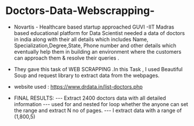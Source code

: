 # Doctors-Data-Webscrapping-
- Novartis - Healthcare based startup approached GUVI -IIT Madras based educational platform for Data Scientist needed a data of doctors in india along with their all details which includes Name, Specialization,Degree,State, Phone number and other details which eventually help them in building an environment where the customers can approach them &amp; resolve their queries .

- They gave this task of WEB SCRAPPING .In this Task , I used Beautiful Soup and request library to extract data from the webpages.

- website used : https://www.drdata.in/list-doctors.php

- FINAL RESULTS:
--- Extract 2400 doctors data with all detailed information 
--- used for and nested for loop whether the anyone can set the range and extract N no of pages.
--- I extract data with a range of (1,800,5)
